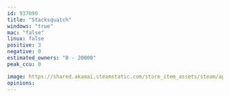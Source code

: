 ```yaml
---
id: 937090
title: "Stacksquatch"
windows: "true"
mac: "false"
linux: false
positive: 3
negative: 0
estimated_owners: "0 - 20000"
peak_ccu: 0

image: https://shared.akamai.steamstatic.com/store_item_assets/steam/apps/937090/header.jpg?t=1617909377
opinions:
---
```

